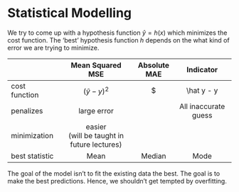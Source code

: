# Statistical Modelling

We try to come up with a hypothesis function $\hat y = h(x)$ which minimizes the cost function. The ‘best’ hypothesis function $h$ depends on the what kind of error we are trying to minimize.

|                |              Mean Squared<br />MSE              | Absolute<br />MAE |                     Indicator                      |
| -------------- | :---------------------------------------------: | :---------------: | :------------------------------------------------: |
| cost function  |                $(\hat y - y)^2$                 | $| \hat y - y |$  | $\begin{cases} 1, y \ne y \\ 0, y = y \end{cases}$ |
| penalizes      |                   large error                   |                   |                All inaccurate guess                |
| minimization   | easier<br />(will be taught in future lectures) |                   |                                                    |
| best statistic |                      Mean                       |      Median       |                        Mode                        |

The goal of the model isn’t to fit the existing data the best. The goal is to make the best predictions. Hence, we shouldn’t get tempted by overfitting.